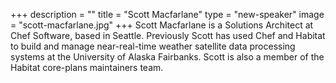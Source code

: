 +++
description = ""
title = "Scott Macfarlane"
type = "new-speaker"
image = "scott-macfarlane.jpg"
+++
Scott Macfarlane is a Solutions Architect at Chef Software, based in Seattle. Previously Scott has used Chef and Habitat to build and manage near-real-time weather satellite data processing systems at the University of Alaska Fairbanks.  Scott is also a member of the Habitat core-plans maintainers team.